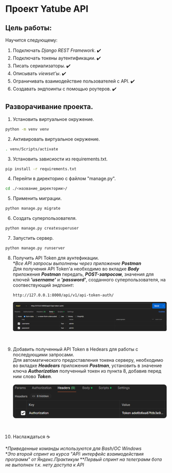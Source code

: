 # Проект Yatube API

## Цель работы:

Научится следующему:  
1. Подключать *Django REST Framework*. :heavy_check_mark:
2. Подключать токены аутентификации. :heavy_check_mark:
3. Писать сериализаторы. :heavy_check_mark:
4. Описывать *viewset'ы*. :heavy_check_mark:
5. Ограничивать взаимодействие пользователей с API. :heavy_check_mark:
6. Создавать эндпоинты с помощью роутеров. :heavy_check_mark:

## Разворачивание проекта.

1. Установить виртуальное окружение.

```bash
python -m venv venv
```

2. Активировать виртуальное окружение.

```bash
. venv/Scripts/activate
```

3. Установить зависиости из requirements.txt.

```bash
pip install -r requirements.txt
```

4. Перейти в директорию с файлом "manage.py".

```bash
cd ./<название_директории>/
```

5. Применить миграции.

```bash
python manage.py migrate
```

6. Создать суперпользователя.

```bash
python manage.py createsuperuser
```

7. Запустить сервер.

```bash
python manage.py runserver
```

8. Получить API Token для аунтефикации.
   <br>**Все API запросы выполнены через приложение **Postman***
   <br>Для получения API Token'а необходимо во вкладке ***Body*** приложения ***Postman*** передать, ***POST-запросом***, значения для ключей ***'username'*** и ***'password'***, созданного суперпользователя, на соотвествующий эндпоинт:

   ```
   http://127.0.0.1:8000/api/v1/api-token-auth/
   ```
    ![Example-get-token](https://github.com/Sined-Htims/Image/blob/main/api_yatube/Example-get-token.png)

<br>

9.  Добавить полученный API Token в Hedears для работы с последующими запросами.
    <br>Для автоматического предоставления токена серверу, необходимо во вкладке ***Headears*** приложения ***Postman***, установить в значение ключа ***Authorization*** полученный токен из пункта 8, добавив перед ним слово ***Token***.
    <br>
    <br>
    ![Example-add-token](https://github.com/Sined-Htims/Image/blob/main/api_yatube/Example-add-token.png)
    </br>
<br>

10.  Наслаждаться :coffee:
  
**Приведенные команды используются для Bash/OC Windows*  
**Это второй спринт из курса "API: интерфейс взаимодействия программ" от Яндекс.Практикум*
***Первый спринт на телеграмм бота не выполнен т.к. нету доступа к API*
  
